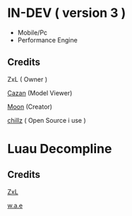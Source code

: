 # IN-DEV ( version 3 )

- Mobile/Pc
- Performance Engine

## Credits

ZxL ( Owner )

[Cazan](https://github.com/Cazzanos) (Model Viewer)

[Moon](https://github.com/LorekeeperZinnia/Dex) (Creator)

[chillz](https://github.com/AZYsGithub/DexPlusPlus) ( Open Source i use )

# Luau Decompline
## Credits

[ZxL](https://github.com/BOXLEGENDARY/LuauDecompile)

[w.a.e](https://github.com/w-a-e/Advanced-Decompiler-V3)
